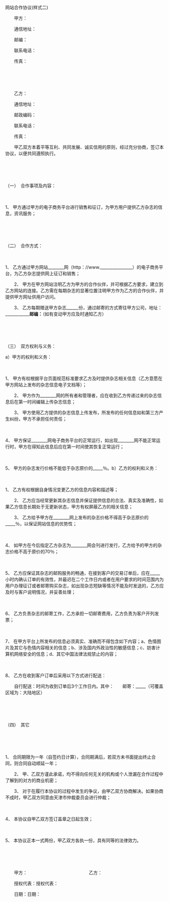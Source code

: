 



网站合作协议(样式二)



 

　　甲方：

　　通信地址：

　　邮编：

　　联系电话：

　　传真：　　

　　

　　

　　乙方：

　　通信地址：

　　邮政编码：

　　联系电话：

　　传真：　　

　　甲乙双方本着平等互利、共同发展、诚实信用的原则，经过充分协商，签订本协议，以便共同遵照执行。

　　

　　


 （一）　合作事项及内容：



　　

1、
 甲方通过甲方的电子商务平台进行销售和征订，为甲方用户提供乙方杂志的信息，资讯服务；

　　

　　


 （二）　合作方式：



　　

1、
 乙方通过甲方网站________网（http：//www.________________）的电子商务平台，为乙方杂志提供网上征订和销售；

　　2、 甲方在甲方网站注明乙方为甲方的合作伙伴，并可根据乙方要求，建立到乙方网站的连接。乙方需在每期杂志的显著位置注明甲方作为乙方的合作伙伴，并提供甲方网址供用户访问。

　　3、 乙方每期赠送甲方杂志______份，通过邮寄的方式寄往甲方公司，地址：__________________邮编：______（如有变动甲方应及时通知乙方）

　　

　　


 （三）　双方权利与义务：

a）甲方的权利和义务：

　　

1、
 甲方有权根据平台页面规范标准要求乙方及时提供杂志相关信息（乙方意愿在甲方网站上发布的杂志信息电子文档等）；

　　2、 甲方作为________网的所有者和管理者，应在收到乙方传递过来的杂志信息后在第一时间编辑上传杂志信息；

　　3、 甲方使用乙方提供的杂志信息上传发布，所发布的任何信息如和第三方产生纠纷，甲方不承担任何责任；

　　

4、
 甲方保证________网电子商务平台的正常运行，如出现________网不能正常运行时，甲方在得知此信息后应在第一时间使其恢复正常运行；

　　

5、
 甲方的杂志发行价格不能低于杂志原价的_____％。b）乙方的权利和义务：

　　

1、
 乙方有权根据自身情况变更乙方的信息内容和描述等；

　　2、 乙方应当经常更新其杂志信息并保证提供信息的合法、真实及准确性，如果乙方信息长期处于无更新状态，甲方有权屏蔽乙方的相关信息；

　　3、 乙方给予甲方在________网上发布的杂志价格不得高于杂志原价的_____％，以保证网站信息的优势性；

　　

4、
 如甲方在今后指定乙方杂志为________网会刊进行发行，乙方给予的甲方的杂志价格不高于原价的70％；

　　

5、
 乙方应保证其杂志的邮购服务的畅通，在接到客户的交易订单后，应在_____小时内确认订单的有效性，并最迟在二个工作日内或者在用户要求的时间范围内为用户办理征订或者邮寄购买杂志，如出现杂志短缺等情况不能及时发送的，乙方应及时与客户说明情况，并妥善处理；

　　

6、
 乙方负责杂志的邮寄工作，乙方承担一切邮寄费用，乙方负责为客户开列发票；

　　

7、
 在甲方平台上所发布的信息必须真实、准确而不得包含如下内容；a、色情图片及其它与色情内容相关的信息；b、涉及国内外政治性的敏感信息；c、妨害计算机网络安全的信息；d、其它中国法律法规禁止的内容；

　　

8、
 乙方在收到客户订单后采用以下方式进行配送：　　

　　自行配送：时间为收到订单后3个工作日内。其中：　　邮寄：_____（可覆盖区域为：大陆地区）

　　

　　


 （四）　其它



　　

　　

1、
 合同期限为一年（自签约日计算），合同期满后，若双方未书面提出终止合同，则合同自动顺延一年；

　　2、 甲、乙双方谨此承诺，均不得向任何无关的机构或个人泄漏在合作过程中了解到的对方的商业机密；

　　3、 对于在履行本协议的过程中发生的争议，由甲乙双方协商解决。如果协商不成时，甲乙双方同意由天津市仲裁委员会进行仲裁；

　　

4、
 本协议自甲乙双方签订盖章之日起生效；

　　

5、
 本协议正本一式两份，甲乙双方各执一份，具有同等的法律效力。　　

　　

　　

　　甲方：　　　　　　　　　　　　　　乙方：

　　授权代表：授权代表：

　　日期：日期：